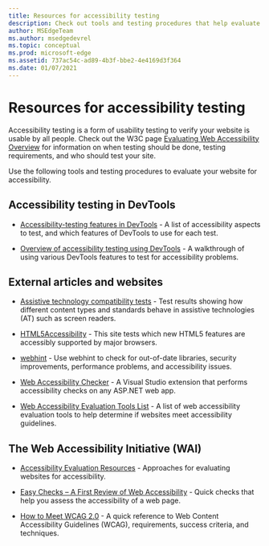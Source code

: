 ```yaml
---
title: Resources for accessibility testing
description: Check out tools and testing procedures that help evaluate a website's accessibility.
author: MSEdgeTeam
ms.author: msedgedevrel
ms.topic: conceptual
ms.prod: microsoft-edge
ms.assetid: 737ac54c-ad89-4b3f-bbe2-4e4169d3f364
ms.date: 01/07/2021
---
```

# Resources for accessibility testing

Accessibility testing is a form of usability testing to verify your website is usable by all people. Check out the W3C page [Evaluating Web Accessibility Overview](https://www.w3.org/WAI/test-evaluate) for information on when testing should be done, testing requirements, and who should test your site.

Use the following tools and testing procedures to evaluate your website for accessibility.


<!-- ====================================================================== -->
## Accessibility testing in DevTools

*   [Accessibility-testing features in DevTools](../devtools-guide-chromium/accessibility/reference.md) - A list of accessibility aspects to test, and which features of DevTools to use for each test.

*   [Overview of accessibility testing using DevTools](../devtools-guide-chromium/accessibility/accessibility-testing-in-devtools.md) - A walkthrough of using various DevTools features to test for accessibility problems.


<!-- ====================================================================== -->
## External articles and websites

*  [Assistive technology compatibility tests](http://www.powermapper.com/tests) - Test results showing how different content types and standards behave in assistive technologies (AT) such as screen readers.

*  [HTML5Accessibility](https://html5accessibility.com) - This site tests which new HTML5 features are accessibly supported by major browsers.

*  [webhint](https://webhint.io) - Use webhint to check for out-of-date libraries, security improvements, performance problems, and accessibility issues.

*  [Web Accessibility Checker](https://visualstudiogallery.msdn.microsoft.com/3aabefab-1681-4fea-8f95-6a62e2f0f1ec) - A Visual Studio extension that performs accessibility checks on any ASP.NET web app.

*  [Web Accessibility Evaluation Tools List](https://www.w3.org/WAI/ER/tools/index.html) - A list of web accessibility evaluation tools to help determine if websites meet accessibility guidelines.


<!-- ====================================================================== -->
## The Web Accessibility Initiative (WAI)

*  [Accessibility Evaluation Resources](https://www.w3.org/WAI/eval/Overview.html) - Approaches for evaluating websites for accessibility.

*  [Easy Checks – A First Review of Web Accessibility](https://www.w3.org/WAI/eval/preliminary.html) - Quick checks that help you assess the accessibility of a web page.

*  [How to Meet WCAG 2.0](https://www.w3.org/WAI/WCAG20/quickref) - A quick reference to Web Content Accessibility Guidelines (WCAG), requirements, success criteria, and techniques.

